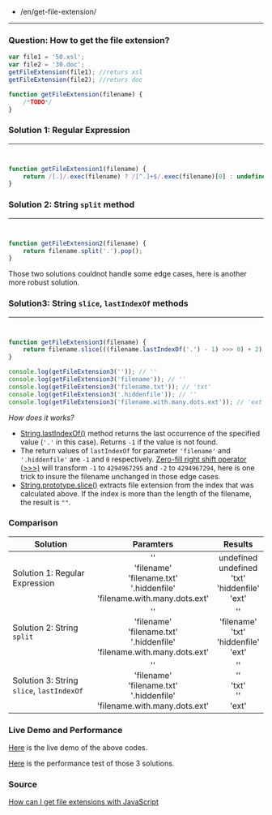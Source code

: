-   /en/get-file-extension/

---

### Question: How to get the file extension?

```js
var file1 = '50.xsl';
var file2 = '30.doc';
getFileExtension(file1); //returs xsl
getFileExtension(file2); //returs doc

function getFileExtension(filename) {
    /*TODO*/
}
```

### Solution 1: Regular Expression

---


```js


function getFileExtension1(filename) {
    return /[.]/.exec(filename) ? /[^.]+$/.exec(filename)[0] : undefined;
}
```

### Solution 2: String `split` method

---


```js


function getFileExtension2(filename) {
    return filename.split('.').pop();
}
```

Those two solutions couldnot handle some edge cases, here is another more robust solution.

### Solution3: String `slice`, `lastIndexOf` methods

---


```js


function getFileExtension3(filename) {
    return filename.slice(((filename.lastIndexOf('.') - 1) >>> 0) + 2);
}

console.log(getFileExtension3('')); // ''
console.log(getFileExtension3('filename')); // ''
console.log(getFileExtension3('filename.txt')); // 'txt'
console.log(getFileExtension3('.hiddenfile')); // ''
console.log(getFileExtension3('filename.with.many.dots.ext')); // 'ext'
```

_How does it works?_

- [String.lastIndexOf()](https://developer.mozilla.org/en-US/docs/Web/JavaScript/Reference/Global_Objects/String/lastIndexOf) method returns the last occurrence of the specified value (`'.'` in this case). Returns `-1` if the value is not found.
- The return values of `lastIndexOf` for parameter `'filename'` and `'.hiddenfile'` are `-1` and `0` respectively. [Zero-fill right shift operator (>>>)](https://developer.mozilla.org/en-US/docs/Web/JavaScript/Reference/Operators/Bitwise_Operators#%3E%3E%3E_%28Zero-fill_right_shift%29) will transform `-1` to `4294967295` and `-2` to `4294967294`, here is one trick to insure the filename unchanged in those edge cases.
- [String.prototype.slice()](https://developer.mozilla.org/en-US/docs/Web/JavaScript/Reference/Global_Objects/String/slice) extracts file extension from the index that was calculated above. If the index is more than the length of the filename, the result is `""`.

### Comparison

| Solution                                  |                                          Paramters                                          |                                Results                                |
| ----------------------------------------- | :-----------------------------------------------------------------------------------------: | :-------------------------------------------------------------------: |
| Solution 1: Regular Expression            | ''<br> 'filename' <br> 'filename.txt' <br> '.hiddenfile' <br> 'filename.with.many.dots.ext' | undefined <br> undefined <br> 'txt' <br> 'hiddenfile' <br> 'ext' <br> |
| Solution 2: String `split`                | ''<br> 'filename' <br> 'filename.txt' <br> '.hiddenfile' <br> 'filename.with.many.dots.ext' |    '' <br> 'filename' <br> 'txt' <br> 'hiddenfile' <br> 'ext' <br>    |
| Solution 3: String `slice`, `lastIndexOf` | ''<br> 'filename' <br> 'filename.txt' <br> '.hiddenfile' <br> 'filename.with.many.dots.ext' |             '' <br> '' <br> 'txt' <br> '' <br> 'ext' <br>             |

### Live Demo and Performance

[Here](https://jsbin.com/tipofu/edit?js,console) is the live demo of the above codes.

[Here](http://jsperf.com/extract-file-extension) is the performance test of those 3 solutions.

### Source

[How can I get file extensions with JavaScript](http://stackoverflow.com/questions/190852/how-can-i-get-file-extensions-with-javascript)
